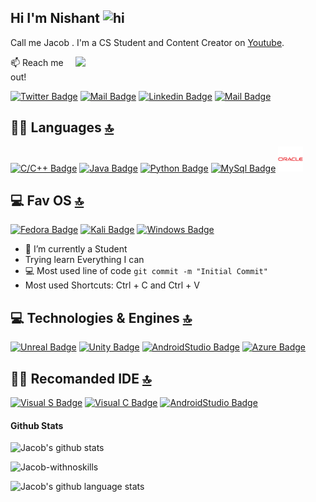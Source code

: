 ## Hi I'm Nishant <img src="https://user-images.githubusercontent.com/1303154/88677602-1635ba80-d120-11ea-84d8-d263ba5fc3c0.gif" width="28px" alt="hi">

 Call me Jacob . I'm a CS Student  and Content Creator on [Youtube](https://www.youtube.com/channel/UCH5MEb1gKaQjeI9kv5fqMRw). 
 

 <img align= "right" width="400" src="https://media.giphy.com/media/137EaR4vAOCn1S/giphy.gif">

:mailbox: Reach me out!

[![Twitter Badge](https://img.shields.io/badge/-EdwardJacobNix2-1ca0f1?style=flat&labelColor=1ca0f1&logo=twitter&logoColor=white&link=https://twitter.com/EdwardJacobNix2)](https://twitter.com/EdwardJacobNix2) [![Mail Badge](https://img.shields.io/badge/-Jacob-e74c3c?style=flat&labelColor=e74c3c&logo=youtube&logoColor=white)](https://www.youtube.com/channel/UCH5MEb1gKaQjeI9kv5fqMRw) [![Linkedin Badge](https://img.shields.io/badge/-Nishant-0e76a8?style=flat&labelColor=0e76a8&logo=linkedin&logoColor=white)](https://www.linkedin.com/in/nishant-chaki-59391018b/) [![Mail Badge](https://img.shields.io/badge/-Jacob-e84393?style=flat&labelColor=e84393&logo=instagram&logoColor=white)](https://www.instagram.com/_xedward_/) 
## 👩‍💻 Languages [🔝](#welcome-badges-4-readmemd-profile)



[![C/C++ Badge](https://img.shields.io/badge/-C/C++-61DBFB?style=for-the-badge&labelColor=black&logo=cplusplus&logoColor=61DBFB)](#) [![Java Badge](https://img.shields.io/badge/-Java-F0DB4F?style=for-the-badge&labelColor=black&logo=java&logoColor=F0DB4F)](#) [![Python Badge](https://img.shields.io/badge/-Python-007acc?style=for-the-badge&labelColor=black&logo=python&logoColor=007acc)](#) [![MySql Badge](https://img.shields.io/badge/MySQL-00000F?style=for-the-badge&logo=mysql&logoColor=white)](#) <a href="https://www.oracle.com/" target="_blank" rel="noreferrer"> <img src="https://raw.githubusercontent.com/devicons/devicon/master/icons/oracle/oracle-original.svg" alt="oracle" width="40" height="40"/> </a>  



## 💻 Fav OS [🔝](#welcome-badges-4-readmemd-profile)

[![Fedora Badge](https://img.shields.io/badge/-Fedora-294172?style=for-the-badge&labelColor=black&logo=fedora&logoColor=294172)](#)
[![Kali Badge](https://img.shields.io/badge/-Kali_Linux-557C94?style=for-the-badge&labelColor=black&logo=kali-linux&logoColor=557C94)](#)
[![Windows Badge](https://img.shields.io/badge/-windows-0078D6?style=for-the-badge&labelColor=black&logo=windows&logoColor=0078D6)](#)



- 🔭 I’m currently a Student
- Trying learn Everything I can
- :computer: Most used line of code `git commit -m "Initial Commit"`
- Most used Shortcuts: Ctrl + C and Ctrl + V

## 💻  Technologies & Engines [🔝](#welcome-badges-4-readmemd-profile)

[![Unreal Badge](https://img.shields.io/badge/-Unreal%20Engine-313131?style=for-the-badge&labelColor=white&logo=unreal-engine&logoColor=313131)](#)
[![Unity Badge](https://img.shields.io/badge/-Unity-100000?style=for-the-badge&labelColor=black&logo=Unity&logoColor=white)](#)
[![AndroidStudio Badge](https://img.shields.io/badge/Android_Studio-3DDC84?style=for-the-badge&logo=android-studio&logoColor=white)](#) 
[![Azure Badge](https://img.shields.io/badge/microsoft%20azure-0089D6?style=for-the-badge&logo=microsoft-azure&logoColor=white)](#) 


## 👩‍💻 Recomanded IDE [🔝](#welcome-badges-4-readmemd-profile)

[![Visual S Badge](https://img.shields.io/badge/-Visual_Studio_Code-0078D4?style=for-the-badge&labelColor=black&logo=visual%20studio%20code)](#)
[![Visual C Badge](https://img.shields.io/badge/-Visual_Studio-5C2D91?style=for-the-badge&labelColor=black&logo=visual%20studio&logoColor=white)](#)
[![AndroidStudio Badge](https://img.shields.io/badge/IntelliJIDEA-000000.svg?style=for-the-badge&logo=intellij-idea&logoColor=white)](#) 

#### Github Stats

![Jacob's github stats](https://github-readme-stats.vercel.app/api?username=Jacob-withnoskills&count_private=true&theme=tokyonight&hide=contribs,prs)

<p><img align="centret" src="https://github-readme-streak-stats.herokuapp.com/?user=Jacob-withnoskills&theme=tokyonight" alt="Jacob-withnoskills" /></p>


![Jacob's github language stats](https://github-readme-stats.vercel.app/api/top-langs/?username=Jacob-withnoskills&count_private=true&theme=tokyonight&hide=contribs,prs)


